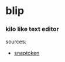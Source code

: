 # blip

### kilo like text editor

sources:
- [snaptoken](https://viewsourcecode.org/snaptoken/kilo/02.enteringRawMode.html)
